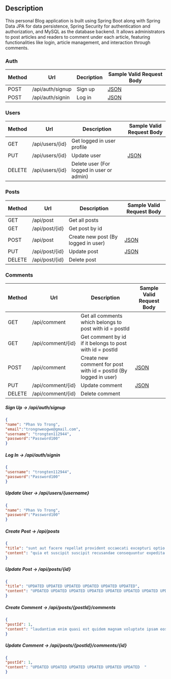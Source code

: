 ## Description
This personal Blog application is built using Spring Boot along with Spring Data JPA for data persistence, Spring Security for authentication and authorization, and MySQL as the database backend. It allows administrators to post articles and readers to comment under each article, featuring functionalities like login, article management, and interaction through comments.
### Auth

| Method | Url | Decription | Sample Valid Request Body | 
| ------ | --- | ---------- | --------------------------- |
| POST   | /api/auth/signup | Sign up | [JSON](#signup) |
| POST   | /api/auth/signin | Log in | [JSON](#signin) |

### Users

| Method | Url | Description | Sample Valid Request Body |
| ------ | --- | ----------- | ------------------------- |
| GET    | /api/users/{id} | Get logged in user profile | |
| PUT    | /api/users/{id} | Update user |[JSON](#updateuser) |
| DELETE | /api/users/{id} | Delete user (For logged in user or admin) | |

### Posts

| Method | Url | Description | Sample Valid Request Body |
| ------ | --- | ----------- | ------------------------- |
| GET    | /api/post | Get all posts | |
| GET    | /api/post/{id} | Get post by id | |
| POST   | /api/post | Create new post (By logged in user) | [JSON](#postcreate) |
| PUT    | /api/post/{id} | Update post | [JSON](#postupdate) |
| DELETE | /api/post/{id} | Delete post | |

### Comments

| Method | Url | Description | Sample Valid Request Body |
| ------ | --- | ----------- | ------------------------- |
| GET    | /api/comment | Get all comments which belongs to post with id = postId | |
| GET    | /api/comment/{id} | Get comment by id if it belongs to post with id = postId | |
| POST   | /api/comment | Create new comment for post with id = postId (By logged in user) | [JSON](#commentcreate) |
| PUT    | /api/comment/{id} | Update comment | [JSON](#commentupdate) |
| DELETE | /api/comment/{id} | Delete comment | |

##### <a id="signup">Sign Up -> /api/auth/signup</a>
```json
{
"name": "Phan Vo Trong",
"email":"trongnweogwe@gmail.com",
"username": "trongten112944",
"password":"Password100"
}
```

##### <a id="signin">Log In -> /api/auth/signin</a>
```json
{
"username": "trongten112944",
"password":"Password100"
}
```

##### <a id="userupdate">Update User -> /api/users/{username}</a>
```json
{
"name": "Phan Vo Trong",
"password":"Password100"
}
```

##### <a id="postcreate">Create Post -> /api/posts</a>
```json
{
"title": "sunt aut facere repellat provident occaecati excepturi optio reprehenderit",
"content": "quia et suscipit suscipit recusandae consequuntur expedita et cum"
}
```

##### <a id="postupdate">Update Post -> /api/posts/{id}</a>
```json
{
"title": "UPDATED UPDATED UPDATED UPDATED UPDATED UPDATED",
"content": "UPDATED UPDATED UPDATED UPDATED UPDATED UPDATED UPDATED UPDATED UPDATED "
}
```

##### <a id="commentcreate">Create Comment -> /api/posts/{postId}/comments</a>
```json
{
"postId": 1,
"content": "laudantium enim quasi est quidem magnam voluptate ipsam eos tempora quo "
}
```

##### <a id="commentupdate">Update Comment -> /api/posts/{postId}/comments/{id}</a>
```json
{
"postId": 1,
"content": "UPDATED UPDATED UPDATED UPDATED UPDATED UPDATED  "
}
```
